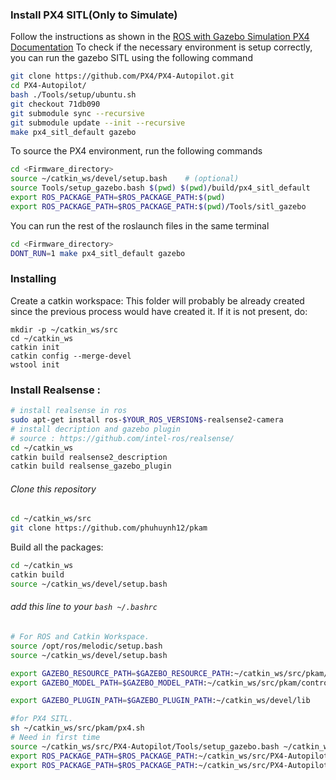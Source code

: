 ### Install PX4 SITL(Only to Simulate)
Follow the instructions as shown in the [ROS with Gazebo Simulation PX4 Documentation](https://dev.px4.io/master/en/simulation/ros_interface.html)
To check if the necessary environment is setup correctly, you can run the gazebo SITL using the following command

```bash
git clone https://github.com/PX4/PX4-Autopilot.git
cd PX4-Autopilot/
bash ./Tools/setup/ubuntu.sh
git checkout 71db090
git submodule sync --recursive
git submodule update --init --recursive
make px4_sitl_default gazebo
```
To source the PX4 environment, run the following commands

```bash
cd <Firmware_directory>
source ~/catkin_ws/devel/setup.bash    # (optional)
source Tools/setup_gazebo.bash $(pwd) $(pwd)/build/px4_sitl_default
export ROS_PACKAGE_PATH=$ROS_PACKAGE_PATH:$(pwd)
export ROS_PACKAGE_PATH=$ROS_PACKAGE_PATH:$(pwd)/Tools/sitl_gazebo
```

You can run the rest of the roslaunch files in the same terminal

```bash
cd <Firmware_directory>
DONT_RUN=1 make px4_sitl_default gazebo
```


### Installing 

Create a catkin workspace:
This folder will probably be already created since the previous process would have created it. If it is not present, do:

```bashrc
mkdir -p ~/catkin_ws/src
cd ~/catkin_ws
catkin init
catkin config --merge-devel
wstool init
```

### Install Realsense : 
```bash
# install realsense in ros
sudo apt-get install ros-$YOUR_ROS_VERSION$-realsense2-camera
# install decription and gazebo plugin 
# source : https://github.com/intel-ros/realsense/
cd ~/catkin_ws
catkin build realsense2_description
catkin build realsense_gazebo_plugin

```

###### Clone this repository

```bash
cd ~/catkin_ws/src
git clone https://github.com/phuhuynh12/pkam
```
Build all the packages:

```bash
cd ~/catkin_ws
catkin build
source ~/catkin_ws/devel/setup.bash
```

###### add this line to your ```bash ~/.bashrc ```

``` bash
# For ROS and Catkin Workspace.
source /opt/ros/melodic/setup.bash
source ~/catkin_ws/devel/setup.bash

export GAZEBO_RESOURCE_PATH=$GAZEBO_RESOURCE_PATH:~/catkin_ws/src/pkam/controller/gazebo
export GAZEBO_MODEL_PATH=$GAZEBO_MODEL_PATH:~/catkin_ws/src/pkam/controller/gazebo/models

export GAZEBO_PLUGIN_PATH=$GAZEBO_PLUGIN_PATH:~/catkin_ws/devel/lib

#for PX4 SITL.
sh ~/catkin_ws/src/pkam/px4.sh
# Need in first time
source ~/catkin_ws/src/PX4-Autopilot/Tools/setup_gazebo.bash ~/catkin_ws/src/PX4-Autopilot ~/catkin_ws/src/PX4-Autopilot/build/px4_sitl_default
export ROS_PACKAGE_PATH=$ROS_PACKAGE_PATH:~/catkin_ws/src/PX4-Autopilot
export ROS_PACKAGE_PATH=$ROS_PACKAGE_PATH:~/catkin_ws/src/PX4-Autopilot/Tools/sitl_gazebo

```